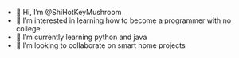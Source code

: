 - 👋 Hi, I’m @ShiHotKeyMushroom
- 👀 I’m interested in learning how to become a programmer with no college
- 🌱 I’m currently learning python and java
- 💞️ I’m looking to collaborate on smart home projects

<!---
ShiHotKeyMushroom/ShiHotKeyMushroom is a ✨ special ✨ repository because its `README.md` (this file) appears on your GitHub profile.
You can click the Preview link to take a look at your changes.
--->
